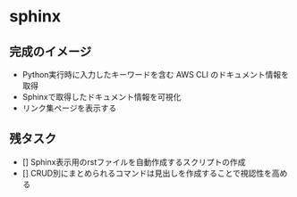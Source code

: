 # sphinx

## 完成のイメージ

- Python実行時に入力したキーワードを含む AWS CLI のドキュメント情報を取得
- Sphinxで取得したドキュメント情報を可視化
- リンク集ページを表示する

## 残タスク

- [] Sphinx表示用のrstファイルを自動作成するスクリプトの作成
- [] CRUD別にまとめられるコマンドは見出しを作成することで視認性を高める
